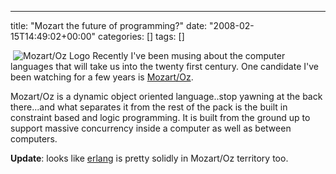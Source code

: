---
title: "Mozart the future of programming?"
date: "2008-02-15T14:49:02+00:00"
categories: []
tags: []

<img src="http://techteapot.com/wp-content/uploads/2008/02/mozart-259x112.gif" alt="Mozart/Oz Logo" style="border-left: 4px solid white" />
Recently I've been musing about the computer languages that will take us into the twenty first century. One candidate I've been watching for a few years is <a href="http://mozart.github.io/">Mozart/Oz</a>.

Mozart/Oz is a dynamic object oriented language..stop yawning at the back there...and what separates it from the rest of the pack is the built in constraint based and logic programming. It is built from the ground up to support massive concurrency inside a computer as well as between computers.

<strong>Update</strong>: looks like <a href="http://www.erlang.org/">erlang</a> is pretty solidly in Mozart/Oz territory too.
